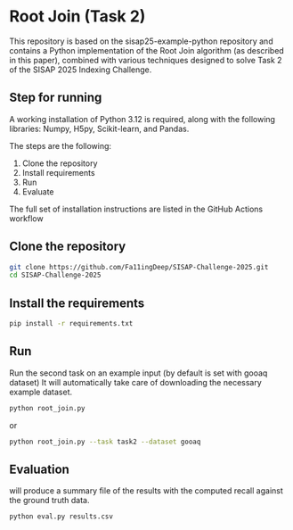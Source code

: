 # Root Join (Task 2)

This repository is based on the sisap25-example-python repository and contains a Python implementation of the Root Join algorithm (as described in this paper), combined with various techniques designed to solve Task 2 of the SISAP 2025 Indexing Challenge.


## Step for running

A working installation of Python 3.12 is required, along with the following libraries: Numpy, H5py, Scikit-learn, and Pandas.

The steps are the following:

1. Clone the repository
2. Install requirements
3. Run
4. Evaluate

The full set of installation instructions are listed in the GitHub Actions workflow

## Clone the repository

```bash
git clone https://github.com/Fa11ingDeep/SISAP-Challenge-2025.git
cd SISAP-Challenge-2025
```

## Install the requirements

```bash
pip install -r requirements.txt 
```
## Run

Run the second task on an example input (by default is set with gooaq dataset)
It will automatically take care of downloading the necessary example dataset.

```bash
python root_join.py
```
or

```bash
python root_join.py --task task2 --dataset gooaq
```
## Evaluation

will produce a summary file of the results with the computed recall against the ground truth data.

```bash
python eval.py results.csv
```